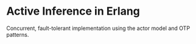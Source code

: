 # Active Inference in Erlang

Concurrent, fault-tolerant implementation using the actor model and OTP patterns.
